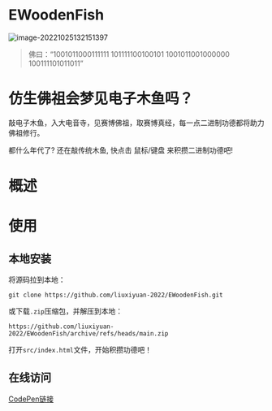 # EWoodenFish

![image-20221025132151397](https://gitee.com/liuxiyuan_2022/flutter_test/raw/master/lib/assets/imgs/202210251323589.png)

> 佛曰：“1001011000111111 101111100100101 1001011001000000 100111101011011”

# 仿生佛祖会梦见电子木鱼吗？

敲电子木鱼，入大电音寺，见赛博佛祖，取赛博真经，每一点二进制功德都将助力佛祖修行。

都什么年代了? 还在敲传统木鱼, 快点击 鼠标/键盘 来积攒二进制功德吧!



# 概述



# 使用

## 本地安装

将源码拉到本地：

```
git clone https://github.com/liuxiyuan-2022/EWoodenFish.git
```

或下载`.zip`压缩包，并解压到本地：

```
https://github.com/liuxiyuan-2022/EWoodenFish/archive/refs/heads/main.zip
```

打开`src/index.html`文件，开始积攒功德吧！

## 在线访问

[CodePen链接](https://codepen.io/liuxiyuan/full/WNyemmR)